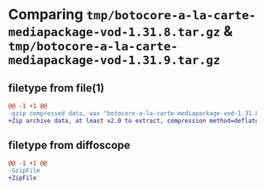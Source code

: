 # Comparing `tmp/botocore-a-la-carte-mediapackage-vod-1.31.8.tar.gz` & `tmp/botocore-a-la-carte-mediapackage-vod-1.31.9.tar.gz`

## filetype from file(1)

```diff
@@ -1 +1 @@
-gzip compressed data, was "botocore-a-la-carte-mediapackage-vod-1.31.8.tar", last modified: Fri Jul 21 01:21:45 2023, max compression
+Zip archive data, at least v2.0 to extract, compression method=deflate
```

## filetype from diffoscope

```diff
@@ -1 +1 @@
-GzipFile
+ZipFile
```

